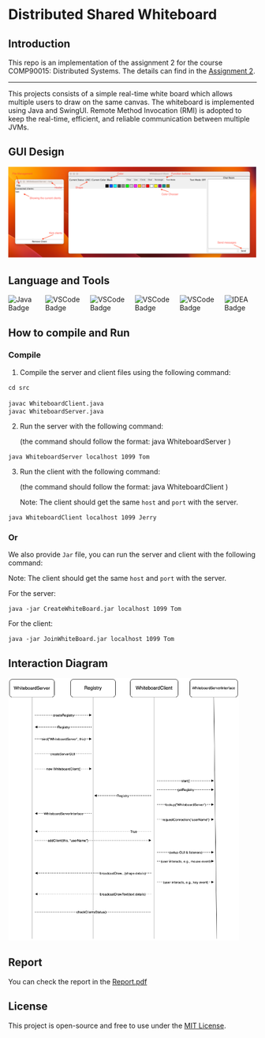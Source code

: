 # Distributed Shared Whiteboard

## Introduction

This repo is an implementation of the assignment 2 for the course COMP90015: Distributed Systems. The details can find in the 
[Assignment 2](Project2-Sem1-2023.pdf).

---

This projects consists of a simple real-time white board which allows multiple users to draw on the same canvas. The whiteboard is implemented using Java and SwingUI.
Remote Method Invocation (RMI) is adopted to keep the real-time, efficient, and reliable communication between multiple JVMs.


## GUI Design

<img src="Picture 1.png">

## Language and Tools
<div style="display: flex; flex-direction: row; gap: 10px;">
    <img src="https://img.shields.io/static/v1?label=Java&message=SE11&color=F7DF1E&style=for-the-badge&logo=Oracle" alt="Java Badge">
    <img src="https://img.shields.io/static/v1?label=VSCode&message=1.60.0&color=007ACC&style=for-the-badge&logo=visual-studio-code" alt="VSCode Badge">
    <img src="https://img.shields.io/static/v1?label=Git&message=2.40.0&color=F05032&style=for-the-badge&logo=git" alt="VSCode Badge">
    <img src="https://img.shields.io/static/v1?label=Apache Maven&message=3.9.1&color=C71A36&style=for-the-badge&logo=Apache-Maven" alt="VSCode Badge">
    <img src="https://img.shields.io/static/v1?label=Gradle&message=8.0.2&color=02303A&style=for-the-badge&logo=Gradle" alt="VSCode Badge">
    <img src="https://img.shields.io/static/v1?label=intellij idea&message=2023.1.2&color=000000&style=for-the-badge&logo=Intellij IDEA" alt="IDEA Badge">
</div>


[//]: # (## Folder Instructions)

[//]: # ()
[//]: # (<img src="Instructure.PNG">)


## How to compile and Run

### Compile
1. Compile the server and client files using the following command:
```shell
cd src

javac WhiteboardClient.java
javac WhiteboardServer.java
```

2. Run the server with the following command:

   (the command should follow the format: java WhiteboardServer <host> <port> <username>)
```shell
java WhiteboardServer localhost 1099 Tom
```

3. Run the client with the following command:

   (the command should follow the format: java WhiteboardClient <host> <port> <username>)

    Note: The client should get the same `host` and `port` with the server.
```shell
java WhiteboardClient localhost 1099 Jerry
```

### Or

We also provide `Jar` file, you can run the server and client with the following command:

Note: The client should get the same `host` and `port` with the server.

For the server:
```shell [server]
java -jar CreateWhiteBoard.jar localhost 1099 Tom
```

For the client:
```shell [client]
java -jar JoinWhiteBoard.jar localhost 1099 Tom
```


## Interaction Diagram

<img src="Picture 2.png">


## Report
You can check the report in the [Report.pdf](DS_A2_report.pdf)


## License
This project is open-source and free to use under the [MIT License](LICENSE).